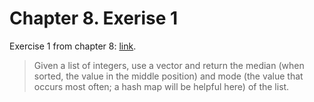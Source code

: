 # Chapter 8. Exerise 1

Exercise 1 from chapter 8: [link](https://doc.rust-lang.org/book/ch08-03-hash-maps.html#summary).

> Given a list of integers, use a vector and return the median (when sorted, the value in the middle position) and mode (the value that occurs most often; a hash map will be helpful here) of the list.

